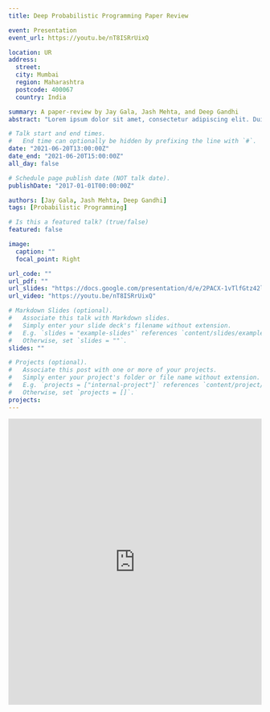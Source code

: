```yaml
---
title: Deep Probabilistic Programming Paper Review

event: Presentation
event_url: https://youtu.be/nT8ISRrUixQ

location: UR
address:
  street: 
  city: Mumbai
  region: Maharashtra
  postcode: 400067
  country: India

summary: A paper-review by Jay Gala, Jash Mehta, and Deep Gandhi
abstract: "Lorem ipsum dolor sit amet, consectetur adipiscing elit. Duis posuere tellusac convallis placerat. Proin tincidunt magna sed ex sollicitudin condimentum. Sed ac faucibus dolor, scelerisque sollicitudin nisi. Cras purus urna, suscipit quis sapien eu, pulvinar tempor diam."

# Talk start and end times.
#   End time can optionally be hidden by prefixing the line with `#`.
date: "2021-06-20T13:00:00Z"
date_end: "2021-06-20T15:00:00Z"
all_day: false

# Schedule page publish date (NOT talk date).
publishDate: "2017-01-01T00:00:00Z"

authors: [Jay Gala, Jash Mehta, Deep Gandhi]
tags: [Probabilistic Programming]

# Is this a featured talk? (true/false)
featured: false

image:
  caption: ""
  focal_point: Right

url_code: ""
url_pdf: ""
url_slides: "https://docs.google.com/presentation/d/e/2PACX-1vTlfGtz42lzKg9_tPEPhkPsdHA-rjZ8POZO2nB9Pt_-O2C9rn_jLzY-8zY-wunx5I_-IghD3S5sfxL6/pub?start=true&loop=true&delayms=3000"
url_video: "https://youtu.be/nT8ISRrUixQ"

# Markdown Slides (optional).
#   Associate this talk with Markdown slides.
#   Simply enter your slide deck's filename without extension.
#   E.g. `slides = "example-slides"` references `content/slides/example-slides.md`.
#   Otherwise, set `slides = ""`.
slides: ""

# Projects (optional).
#   Associate this post with one or more of your projects.
#   Simply enter your project's folder or file name without extension.
#   E.g. `projects = ["internal-project"]` references `content/project/deep-learning/index.md`.
#   Otherwise, set `projects = []`.
projects:
---
```


<iframe src="https://docs.google.com/presentation/d/e/2PACX-1vTlfGtz42lzKg9_tPEPhkPsdHA-rjZ8POZO2nB9Pt_-O2C9rn_jLzY-8zY-wunx5I_-IghD3S5sfxL6/embed?start=true&loop=true&delayms=3000" frameborder="0" width="100%" height="569" allowfullscreen="true" mozallowfullscreen="true" webkitallowfullscreen="true"></iframe>
